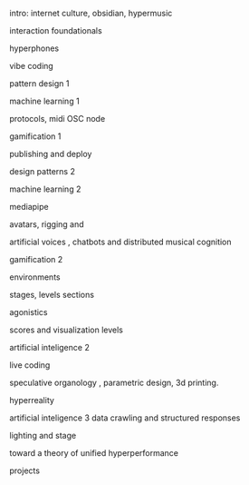 
intro: internet culture, obsidian, hypermusic

interaction foundationals

hyperphones

vibe coding

pattern design 1

machine learning 1

protocols, midi OSC node 



gamification 1

publishing and deploy

design patterns  2

machine learning 2

mediapipe 

avatars, rigging and 

artificial voices , chatbots and distributed musical cognition



gamification 2

environments

stages, levels sections 

agonistics

scores and visualization levels

artificial inteligence 2

live coding 


speculative organology , parametric design, 3d printing. 

hyperreality 

artificial inteligence 3 data crawling 
and structured responses

lighting and stage 

toward a theory of unified hyperperformance

projects



